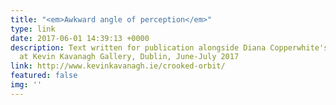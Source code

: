 ```yaml
---
title: "<em>Awkward angle of perception</em>"
type: link
date: 2017-06-01 14:39:13 +0000
description: Text written for publication alongside Diana Copperwhite's 'Crooked Orbit,'
  at Kevin Kavanagh Gallery, Dublin, June-July 2017
link: http://www.kevinkavanagh.ie/crooked-orbit/
featured: false
img: ''
---
```


